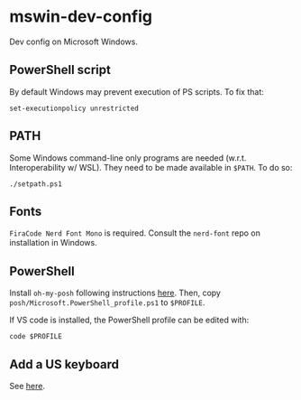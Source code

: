 # mswin-dev-config
Dev config on Microsoft Windows.


## PowerShell script

By default Windows may prevent execution of PS scripts. To fix that:

```
set-executionpolicy unrestricted
```


## PATH

Some Windows command-line only programs are needed (w.r.t. Interoperability w/ WSL).
They need to be made available in `$PATH`. To do so:

```
./setpath.ps1
```


## Fonts

`FiraCode Nerd Font Mono` is required. Consult the `nerd-font` repo on
installation in Windows.


## PowerShell

Install `oh-my-posh` following instructions [here](https://github.com/jandedobbeleer/oh-my-posh).
Then, copy `posh/Microsoft.PowerShell_profile.ps1` to `$PROFILE`.

If VS code is installed, the PowerShell profile can be edited with:

```
code $PROFILE
```


## Add a US keyboard

See [here](https://www.bilibili.com/read/cv14827165/).
